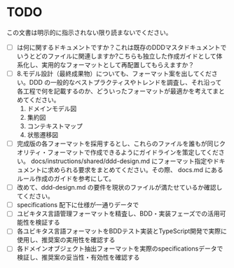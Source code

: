 # TODO

この文書は明示的に指示されない限り読まないでください。

- [ ] は何に関するドキュメントですか？これは既存のDDDマスタドキュメントでいうとどのファイルに関連しますか?こちらも独立した作成ガイドとして体系化し、実用的なフォーマットとして再配置してもらえますか？
- [ ] 8.モデル設計（最終成果物）についても、フォーマット案を出してください。DDD の一般的なベストプラクティスやトレンドを調査し、それ沿って各工程で何を記載するのか、どういったフォーマットが最適かを考えてまとめてください。
  1. ドメインモデル図
  2. 集約図
  3. コンテキストマップ
  4. 状態遷移図
- [ ] 完成版の各フォーマットを採用するとし、これらのファイルを誰もが同じクオリティ・フォーマットで作成できるようにガイドラインを策定してください。 docs/instructions/shared/ddd-design.md にフォーマット指定やドキュメントに求められる要求をまとめてください。その際、 docs.md にあるルール作成のガイドを参考にして。
- [ ] 改めて、ddd-design.md の要件を現状のファイルが満たせているか確認してください。
- [ ] specifications 配下に仕様が一通りデータで
- [ ] ユビキタス言語管理フォーマットを精査し、BDD・実装フェーズでの活用可能性を検証する
- [ ] 各ユビキタス言語フォーマットをBDDテスト実装とTypeScript開発で実際に使用し、推奨案の実用性を確認する
- [ ] 各ドメインオブジェクト抽出フォーマットを実際のspecificationsデータで検証し、推奨案の妥当性・有効性を確認する
